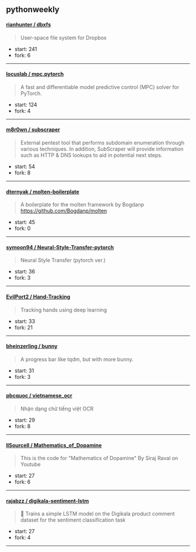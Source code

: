 ## pythonweekly

#### [rianhunter / dbxfs](https://github.com/rianhunter/dbxfs)

> User-space file system for Dropbox

+ start: 241
+ fork: 6

----


#### [locuslab / mpc.pytorch](https://github.com/locuslab/mpc.pytorch)

> A fast and differentiable model predictive control (MPC) solver for PyTorch.

+ start: 124
+ fork: 4

----


#### [m8r0wn / subscraper](https://github.com/m8r0wn/subscraper)

> External pentest tool that performs subdomain enumeration through various techniques. In addition, SubScraper will provide information such as HTTP & DNS lookups to aid in potential next steps.

+ start: 54
+ fork: 8

----


#### [dternyak / molten-boilerplate](https://github.com/dternyak/molten-boilerplate)

> A boilerplate for the molten framework by Bogdanp                  https://github.com/Bogdanp/molten

+ start: 45
+ fork: 0

----


#### [symoon94 / Neural-Style-Transfer-pytorch](https://github.com/symoon94/Neural-Style-Transfer-pytorch)

> Neural Style Transfer (pytorch ver.)

+ start: 36
+ fork: 3

----


#### [EvilPort2 / Hand-Tracking](https://github.com/EvilPort2/Hand-Tracking)

> Tracking hands using deep learning

+ start: 33
+ fork: 21

----


#### [bheinzerling / bunny](https://github.com/bheinzerling/bunny)

> A progress bar like tqdm, but with more bunny.

+ start: 31
+ fork: 3

----


#### [pbcquoc / vietnamese_ocr](https://github.com/pbcquoc/vietnamese_ocr)

> Nhận dạng chữ tiếng việt OCR

+ start: 29
+ fork: 8

----


#### [llSourcell / Mathematics_of_Dopamine](https://github.com/llSourcell/Mathematics_of_Dopamine)

> This is the code for "Mathematics of Dopamine" By Siraj Raval on Youtube

+ start: 27
+ fork: 6

----


#### [rajabzz / digikala-sentiment-lstm](https://github.com/rajabzz/digikala-sentiment-lstm)

> 🧠 Trains a simple LSTM model on the Digikala product comment dataset for the sentiment classification task

+ start: 27
+ fork: 4

----

